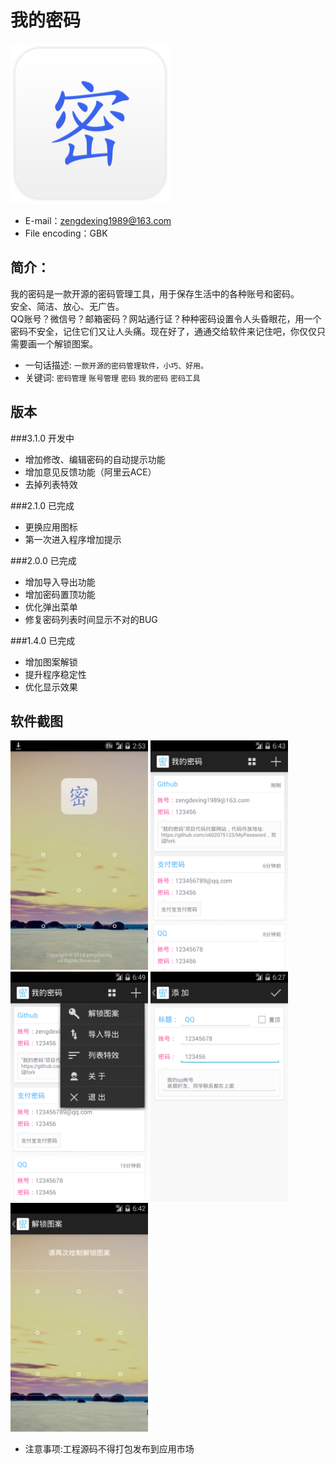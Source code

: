 我的密码
==============================
<img src="MyPassword/ic_launcher-web.png" width="256px"/>

* E-mail：zengdexing1989@163.com
* File encoding：GBK

简介：
---------------------------------
我的密码是一款开源的密码管理工具，用于保存生活中的各种账号和密码。<br />
安全、简洁、放心、无广告。<br />
QQ账号？微信号？邮箱密码？网站通行证？种种密码设置令人头昏眼花，用一个密码不安全，记住它们又让人头痛。现在好了，通通交给软件来记住吧，你仅仅只需要画一个解锁图案。<br />
* 一句话描述: `一款开源的密码管理软件，小巧、好用。`
* 关键词: `密码管理` `账号管理` `密码` `我的密码` `密码工具`

版本
---------------------------------
###3.1.0 开发中
- 增加修改、编辑密码的自动提示功能
- 增加意见反馈功能（阿里云ACE）
- 去掉列表特效

###2.1.0 已完成
- 更换应用图标
- 第一次进入程序增加提示

###2.0.0 已完成
- 增加导入导出功能
- 增加密码置顶功能
- 优化弹出菜单
- 修复密码列表时间显示不对的BUG

###1.4.0 已完成
- 增加图案解锁
- 提升程序稳定性
- 优化显示效果

软件截图
---------------------------------
<img src="Screenshot/01.png" width="220px"/>
<img src="Screenshot/02.png" width="220px"/>
<img src="Screenshot/03.png" width="220px"/>
<img src="Screenshot/04.png" width="220px"/>
<img src="Screenshot/05.png" width="220px"/>

* 注意事项:工程源码不得打包发布到应用市场 
